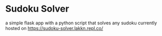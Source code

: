 # Sudoku Solver
a simple flask app with a python script that solves any sudoku
currently hosted on https://sudoku-solver.lakkn.repl.co/
